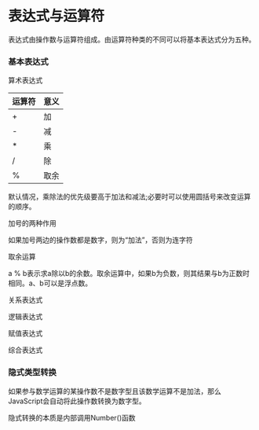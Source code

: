 # 表达式与运算符

表达式由操作数与运算符组成。由运算符种类的不同可以将基本表达式分为五种。

### 基本表达式

算术表达式

| 运算符 | 意义 |
| ------ | ---- |
| +      | 加   |
| -      | 减   |
| *      | 乘   |
| /      | 除   |
| %      | 取余 |

默认情况，乘除法的优先级要高于加法和减法;必要时可以使用圆括号来改变运算的顺序。

加号的两种作用

如果加号两边的操作数都是数字，则为“加法”，否则为连字符

取余运算

a % b表示求a除以b的余数。取余运算中，如果b为负数，则其结果与b为正数时相同。a、b可以是浮点数。

关系表达式

逻辑表达式

赋值表达式

综合表达式

### 隐式类型转换

如果参与数学运算的某操作数不是数字型且该数学运算不是加法，那么JavaScript会自动将此操作数转换为数字型。

隐式转换的本质是内部调用Number()函数